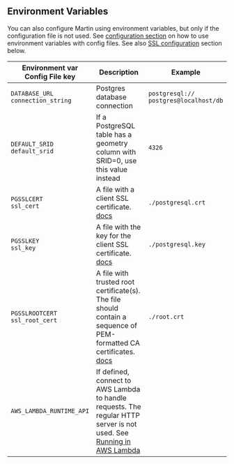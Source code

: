 ## Environment Variables

You can also configure Martin using environment variables, but only if the configuration file is not used. See [configuration section](config-file.md) on how to use environment variables with config files. See also [SSL configuration](sources-pg-connections.md#postgresql-ssl-connections) section below.

| Environment var <br/> Config File key    | Description                          | Example                                                                                                                                                                                                    |
|------------------------------------------|--------------------------------------|------------------------------------------------------------------------------------------------------------------------------------------------------------------------------------------------------------|
| `DATABASE_URL` <br/> `connection_string` | Postgres database connection                                                                                                                                                                               | `postgresql://`</br>`postgres@localhost/db` | `postgresql://postgres@localhost/db`
| `DEFAULT_SRID` <br/> `default_srid`      | If a PostgreSQL table has a geometry column with SRID=0, use this value instead                                                                                                                            | `4326`                               |
| `PGSSLCERT` <br/> `ssl_cert`             | A file with a client SSL certificate. [docs](https://www.postgresql.org/docs/current/libpq-connect.html#LIBPQ-CONNECT-SSLCERT)                                                                             | `./postgresql.crt`                   |
| `PGSSLKEY` <br/> `ssl_key`               | A file with the key for the client SSL certificate. [docs](https://www.postgresql.org/docs/current/libpq-connect.html#LIBPQ-CONNECT-SSLKEY)                                                                | `./postgresql.key`                   |
| `PGSSLROOTCERT` <br/> `ssl_root_cert`    | A file with trusted root certificate(s). The file should contain a sequence of PEM-formatted CA certificates. [docs](https://www.postgresql.org/docs/current/libpq-connect.html#LIBPQ-CONNECT-SSLROOTCERT) | `./root.crt`                         |
| `AWS_LAMBDA_RUNTIME_API`                 | If defined, connect to AWS Lambda to handle requests. The regular HTTP server is not used. See [Running in AWS Lambda](run-with-lambda.md)                                                                 |                                      |

